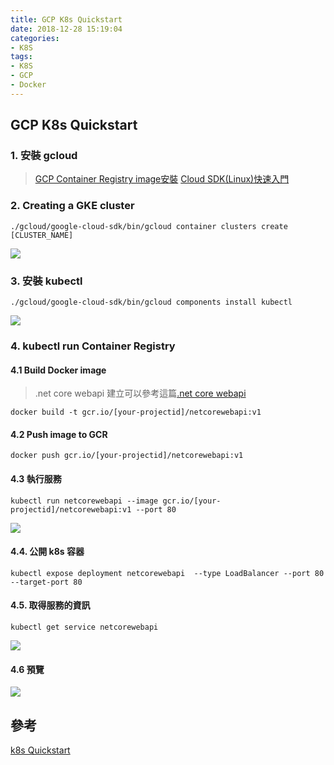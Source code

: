 ```yaml
---
title: GCP K8s Quickstart
date: 2018-12-28 15:19:04
categories:
- K8S
tags:
- K8S
- GCP
- Docker
---
```


## GCP K8s Quickstart

### 1. 安裝 gcloud

>[GCP Container Registry image安裝](https://ste5022424.github.io/2018/12/26/GCP-Container-Registry/)
>[Cloud SDK(Linux)快速入門](https://cloud.google.com/sdk/docs/quickstart-linux)

### 2. Creating a GKE cluster

```
./gcloud/google-cloud-sdk/bin/gcloud container clusters create [CLUSTER_NAME]
```
![](https://i.imgur.com/fcpVqKY.png)

### 3. 安裝 kubectl

```
./gcloud/google-cloud-sdk/bin/gcloud components install kubectl
```
![](https://i.imgur.com/2gtxj6u.png)

### 4. kubectl run Container Registry

#### 4.1 Build Docker image 

> .net core webapi 建立可以參考這篇[.net core webapi](https://ste5022424.github.io/2018/12/28/Net-Core-CLI/)

```
docker build -t gcr.io/[your-projectid]/netcorewebapi:v1
```
#### 4.2 Push image to GCR

```
docker push gcr.io/[your-projectid]/netcorewebapi:v1
```
#### 4.3 執行服務

```
kubectl run netcorewebapi --image gcr.io/[your-projectid]/netcorewebapi:v1 --port 80
```
![](https://i.imgur.com/vWp9gWH.png)

#### 4.4. 公開 k8s 容器
```
kubectl expose deployment netcorewebapi  --type LoadBalancer --port 80 --target-port 80
```
#### 4.5. 取得服務的資訊
```
kubectl get service netcorewebapi 
```
![](https://i.imgur.com/IX5PCxJ.png)

####  4.6 預覽

![](https://i.imgur.com/3DX0Tcb.png)


## 參考

[k8s Quickstart](https://cloud.google.com/kubernetes-engine/docs/quickstart)